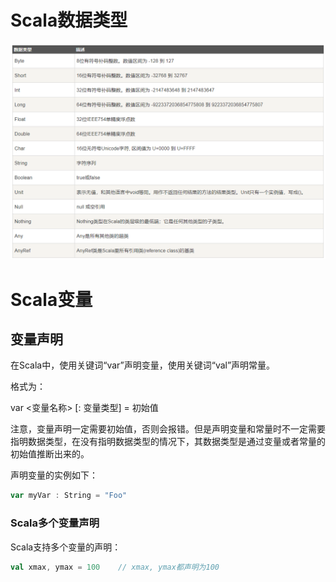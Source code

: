 # Scala数据类型

![avator](../photos/1.png)

# Scala变量

## 变量声明

在Scala中，使用关键词“var”声明变量，使用关键词“val”声明常量。

格式为：

var <变量名称> [: 变量类型] = 初始值

注意，变量声明一定需要初始值，否则会报错。但是声明变量和常量时不一定需要指明数据类型，在没有指明数据类型的情况下，其数据类型是通过变量或者常量的初始值推断出来的。

声明变量的实例如下：

```Scala
var myVar : String = "Foo"
```

### Scala多个变量声明

Scala支持多个变量的声明：

```Scala
val xmax, ymax = 100    // xmax, ymax都声明为100
```

